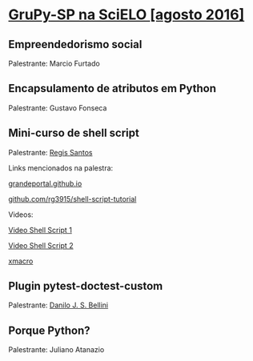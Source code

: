 # [GruPy-SP na SciELO [agosto 2016]](http://www.meetup.com/pt-BR/Grupy-SP/events/232869373/)

## Empreendedorismo social

Palestrante: Marcio Furtado

## Encapsulamento de atributos em Python

Palestrante: Gustavo Fonseca

## Mini-curso de shell script

Palestrante: [Regis Santos](http://grandeportal.github.io/)

Links mencionados na palestra:

[grandeportal.github.io](http://grandeportal.github.io/)

[github.com/rg3915/shell-script-tutorial](https://github.com/rg3915/shell-script-tutorial)

Videos:

[Video Shell Script 1](https://youtu.be/NoQW5CGAGNA)

[Video Shell Script 2](https://youtu.be/aspwrDLSrPI)

[xmacro](https://youtu.be/uCpKz-IYOrU)


## Plugin pytest-doctest-custom

Palestrante: [Danilo J. S. Bellini](https://github.com/danilobellini/)

## Porque Python?

Palestrante: Juliano Atanazio
